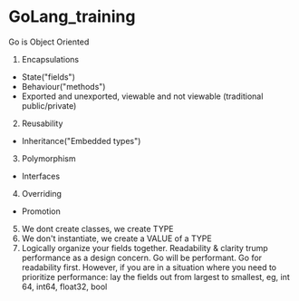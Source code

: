 # GoLang_training

Go is Object Oriented
1. Encapsulations
 - State("fields")
 - Behaviour("methods")
 - Exported and unexported, viewable and not viewable (traditional public/private)

2. Reusability 
 - Inheritance("Embedded types")

3. Polymorphism
 - Interfaces

4. Overriding
 - Promotion

5. We dont create classes, we create TYPE
6. We don't instantiate, we create a VALUE of a TYPE
7. Logically organize your fields together. Readability & clarity trump performance as a design concern. 
 	Go will be performant. Go for readability first. However, if you are in a situation where you need to prioritize performance: 
 	lay the fields out from largest to smallest, eg, int 64, int64, float32, bool